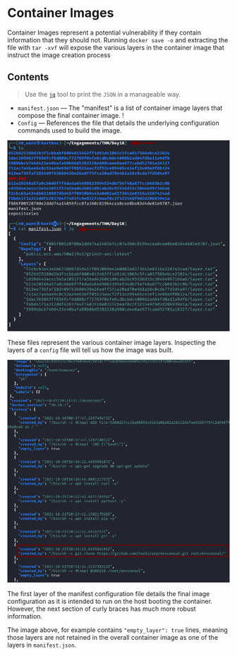 # Container Images
Container Images represent a potential vulnerability if they contain information that they should not. Running `docker save -o` and extracting the file with `tar -xvf` will expose the various layers in the container image that instruct the image creation process
## Contents
> Use the [`jq`](../../Tools,%20Binaries,%20and%20Programs/Linux%20CLI%20Utilities/jq.md) tool to print the `JSON` in a manageable way. 
- `manifest.json` &mdash; The "manifest" is a list of container image layers that compose the final container image. !
- `Config` &mdash; References the file that details the underlying configuration commands used to build the image. 

![](../../Writeups%20and%20Notes/TryHackMe/Events/Advent%20of%20Cyber%202021/AoC-2021_Photos/Day_18/04_AoC_Day_18_01-06-22-extract-and-manifest-print.png)

These files represent the various container image layers. Inspecting the layers of a `config` file will tell us how the image was built. 

![](../../Writeups%20and%20Notes/TryHackMe/Events/Advent%20of%20Cyber%202021/AoC-2021_Photos/Day_18/05_AoC_Day_18_01-06-22-github-repo-clone.png)

The first layer of the manifest configuration file details the final image configuration as it is intended to run on the host booting the container. However, the next section of curly braces has much more robust information. 

The image above, for example contains `"empty_layer": true` lines, meaning those layers are not retained in the overall container image as one of the layers in `manifest.json`. 